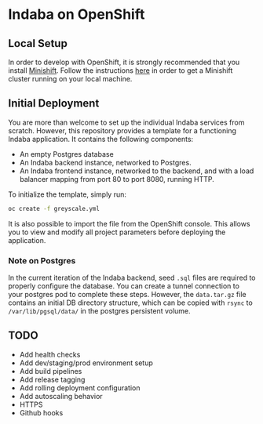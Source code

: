 # Indaba on OpenShift

## Local Setup
In order to develop with OpenShift, it is strongly recommended that you install [Minishift](https://github.com/minishift/minishift/).
Follow the instructions [here](https://docs.openshift.org/latest/minishift/getting-started/index.html) in order to get a Minishift
cluster running on your local machine.

## Initial Deployment
You are more than welcome to set up the individual Indaba services from scratch. However, this repository provides a template for
a functioning Indaba application. It contains the following components:
- An empty Postgres database
- An Indaba backend instance, networked to Postgres.
- An Indaba frontend instance, networked to the backend, and with a load balancer mapping from port 80 to port 8080, running HTTP.

To initialize the template, simply run:
```sh
oc create -f greyscale.yml
```
It is also possible to import the file from the OpenShift console. This allows you to view and modify all project parameters before deploying the application.

### Note on Postgres
In the current iteration of the Indaba backend, seed `.sql` files are required to properly configure the database. You can create a tunnel connection
to your postgres pod to complete these steps. However, the `data.tar.gz` file contains an initial DB directory structure, which can be copied with
`rsync` to `/var/lib/pgsql/data/` in the postgres persistent volume.

## TODO
- Add health checks
- Add dev/staging/prod environment setup
- Add build pipelines
- Add release tagging
- Add rolling deployment configuration
- Add autoscaling behavior
- HTTPS
- Github hooks
